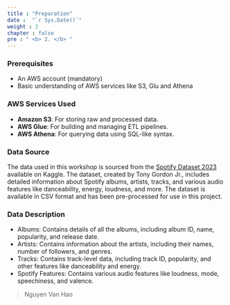 ```yaml
---
title : "Preparation"
date :  "`r Sys.Date()`" 
weight : 2 
chapter : false
pre : " <b> 2. </b> "
---
```

### Prerequisites
- An AWS account (mandatory)
- Basic understanding of AWS services like S3, Glu and Athena

### AWS Services Used
- **Amazon S3**: For storing raw and processed data.
- **AWS Glue**: For building and managing ETL pipelines.
- **AWS Athena**: For querying data using SQL-like syntax.

### Data Source
The data used in this workshop is sourced from the [Spotify Dataset 2023](https://www.kaggle.com/datasets/tonygordonjr/spotify-dataset-2023) available on Kaggle. The dataset, created by Tony Gordon Jr., includes detailed information about Spotify albums, artists, tracks, and various audio features like danceability, energy, loudness, and more. The dataset is available in CSV format and has been pre-processed for use in this project.

### Data Description
- Albums: Contains details of all the albums, including album ID, name, popularity, and release date.
- Artists: Contains information about the artists, including their names, number of
followers, and genres.
- Tracks: Contains track-level data, including track ID, popularity, and other features like
danceability and energy.
- Spotify Features: Contains various audio features like loudness, mode, speechiness, and
valence.

> Nguyen Van Hao

